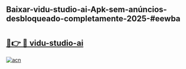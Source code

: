 ## Baixar-vidu-studio-ai-Apk-sem-anúncios-desbloqueado-completamente-2025-#eewba

# <h2><a href="https://ainizakaria.my?title=vidu-studio-ai&ref=22M">🔗👉 🔴 vidu-studio-ai</a></h2>

[![acn](https://github.com/user-attachments/assets/0f9c940e-d8b0-45ae-aac7-cd30a18b3e1c)](https://ainizakaria.my?title=vidu-studio-ai&ref=22M)

